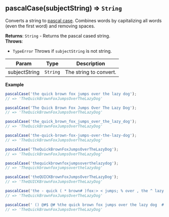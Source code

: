 <a name="pascalCase"></a>

## pascalCase(subjectString) ⇒ <code>String</code>
Converts a string to [pascal case](https://en.wikipedia.org/wiki/Letter_case#Special_case_styles).
Combines words by capitalizing all words (even the first word) and removing spaces.

**Returns**: <code>String</code> - Returns the pascal cased string.  
**Throws**:

- <code>TypeError</code> Throws if `subjectString` is not string.


| Param | Type | Description |
| --- | --- | --- |
| subjectString | <code>String</code> | The string to convert. |

**Example**  
```js
pascalCase('the quick brown fox jumps over the lazy dog');
// => 'TheQuickBrownFoxJumpsOverTheLazyDog'

pascalCase('The Quick Brown Fox Jumps Over The Lazy Dog');
// => 'TheQuickBrownFoxJumpsOverTheLazyDog'

pascalCase('the_quick_brown_fox_jumps_over_the_lazy_dog');
// => 'TheQuickBrownFoxJumpsOverTheLazyDog'

pascalCase('the-quick-brown-fox-jumps-over-the-lazy-dog');
// => 'TheQuickBrownFoxJumpsOverTheLazyDog'

pascalCase('TheQuickBrownFoxJumpsOverTheLazyDog');
// => 'TheQuickBrownFoxJumpsOverTheLazyDog'

pascalCase('thequickbrownfoxjumpsoverthelazydog');
// => 'Thequickbrownfoxjumpsoverthelazydog'

pascalCase('theQUICKBrownFoxJumpsOverTheLazyDog');
// => 'TheQUICKBrownFoxJumpsOverTheLazyDog'

pascalCase('the - quick ( * brown# )fox:> < jumps; % over , the ^ lazy & dog');
// => 'TheQuickBrownFoxJumpsOverTheLazyDog'

pascalCase(' () @#$ @# %the quick brown fox jumps over the lazy dog  #!#$% <> ');
// => 'TheQuickBrownFoxJumpsOverTheLazyDog'
```
